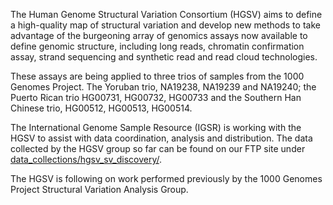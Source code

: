 
The Human Genome Structural Variation Consortium (HGSV) aims to define a high-quality map of structural variation and develop new methods to take advantage of the burgeoning array of genomics assays now available to define genomic structure, including long reads, chromatin confirmation assay, strand sequencing and synthetic read and read cloud technologies.

These assays are being applied to three trios of samples from the 1000 Genomes Project. The Yoruban trio, NA19238, NA19239 and NA19240; the Puerto Rican trio HG00731, HG00732, HG00733 and the Southern Han Chinese trio, HG00512, HG00513, HG00514.

The International Genome Sample Resource (IGSR) is working with the HGSV to assist with data coordination, analysis and distribution. The data collected by the HGSV group so far can be found on our FTP site under [data_collections/hgsv_sv_discovery/](ftp://ftp.1000genomes.ebi.ac.uk/vol1/ftp/data_collections/hgsv_sv_discovery/).

The HGSV is following on work performed previously by the 1000 Genomes Project Structural Variation Analysis Group.

